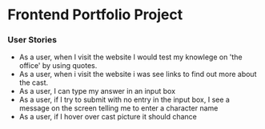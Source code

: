 # Frontend Portfolio Project


### User Stories

- As a user, when  I visit the website I would test my knowlege on 'the office' by using quotes.
- As a user, when i visit the website i was see links to find out more about the cast.
- As a user, I can type my answer in an input box
- As a user, if I try to submit with no entry in the input box, I see a message on the screen telling me to enter a character name
- As a user, if I hover over cast picture it should chance
